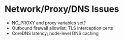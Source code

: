 # Network/Proxy/DNS Issues

- NO_PROXY and proxy variables set?
- Outbound firewall allowlist; TLS interception certs
- CoreDNS latency; node-level DNS caching
